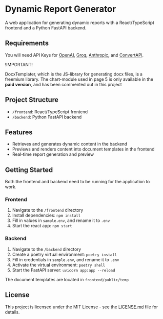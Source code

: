# Dynamic Report Generator

A web application for generating dynamic reports with a React/TypeScript frontend and a Python FastAPI backend.

## Requirements

You will need API Keys for [OpenAI](https://openai.com/), [Groq](https://groq.com/), [Anthropic](https://www.anthropic.com/), and [ConvertAPI](https://www.convertapi.com/).


!IMPORTANT!

DocxTemplater, which is the JS-library for generating docx files, is a freemium library. 
The chart-module used in page 5 is only available in the **paid version**, and has been commented out in this project

## Project Structure

- `/frontend`: React/TypeScript frontend
- `/backend`: Python FastAPI backend

## Features

- Retrieves and generates dynamic content in the backend
- Previews and renders content into document templates in the frontend
- Real-time report generation and preview

## Getting Started

Both the frontend and backend need to be running for the application to work.

### Frontend

1. Navigate to the `/frontend` directory
2. Install dependencies: `npm install`
3. Fill in values in `sample.env`, and rename it to `.env`
4. Start the react app: `npm start`

### Backend

1. Navigate to the `/backend` directory
2. Create a poetry virtual environment: `poetry install`
3. Fill in credentials in `sample.env`, and rename it to `.env`
4. Activate the virtual environment: `poetry shell`
5. Start the FastAPI server: `uvicorn app:app --reload`

The document templates are located in `frontend/public/temp`

## License

This project is licensed under the MIT License - see the [LICENSE.md](LICENSE.md) file for details.